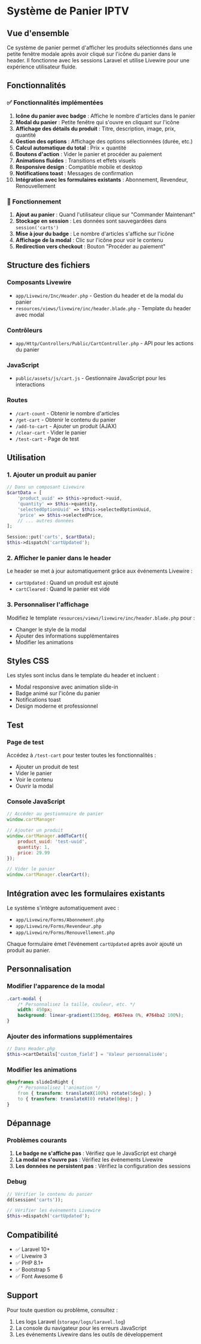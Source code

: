 # Système de Panier IPTV

## Vue d'ensemble

Ce système de panier permet d'afficher les produits sélectionnés dans une petite fenêtre modale après avoir cliqué sur l'icône du panier dans le header. Il fonctionne avec les sessions Laravel et utilise Livewire pour une expérience utilisateur fluide.

## Fonctionnalités

### ✅ Fonctionnalités implémentées

1. **Icône du panier avec badge** : Affiche le nombre d'articles dans le panier
2. **Modal du panier** : Petite fenêtre qui s'ouvre en cliquant sur l'icône
3. **Affichage des détails du produit** : Titre, description, image, prix, quantité
4. **Gestion des options** : Affichage des options sélectionnées (durée, etc.)
5. **Calcul automatique du total** : Prix × quantité
6. **Boutons d'action** : Vider le panier et procéder au paiement
7. **Animations fluides** : Transitions et effets visuels
8. **Responsive design** : Compatible mobile et desktop
9. **Notifications toast** : Messages de confirmation
10. **Intégration avec les formulaires existants** : Abonnement, Revendeur, Renouvellement

### 🎯 Fonctionnement

1. **Ajout au panier** : Quand l'utilisateur clique sur "Commander Maintenant"
2. **Stockage en session** : Les données sont sauvegardées dans `session('carts')`
3. **Mise à jour du badge** : Le nombre d'articles s'affiche sur l'icône
4. **Affichage de la modal** : Clic sur l'icône pour voir le contenu
5. **Redirection vers checkout** : Bouton "Procéder au paiement"

## Structure des fichiers

### Composants Livewire
- `app/Livewire/Inc/Header.php` - Gestion du header et de la modal du panier
- `resources/views/livewire/inc/header.blade.php` - Template du header avec modal

### Contrôleurs
- `app/Http/Controllers/Public/CartController.php` - API pour les actions du panier

### JavaScript
- `public/assets/js/cart.js` - Gestionnaire JavaScript pour les interactions

### Routes
- `/cart-count` - Obtenir le nombre d'articles
- `/get-cart` - Obtenir le contenu du panier
- `/add-to-cart` - Ajouter un produit (AJAX)
- `/clear-cart` - Vider le panier
- `/test-cart` - Page de test

## Utilisation

### 1. Ajouter un produit au panier

```php
// Dans un composant Livewire
$cartData = [
    'product_uuid' => $this->product->uuid,
    'quantity' => $this->quantity,
    'selectedOptionUuid' => $this->selectedOptionUuid,
    'price' => $this->selectedPrice,
    // ... autres données
];

Session::put('carts', $cartData);
$this->dispatch('cartUpdated');
```

### 2. Afficher le panier dans le header

Le header se met à jour automatiquement grâce aux événements Livewire :
- `cartUpdated` : Quand un produit est ajouté
- `cartCleared` : Quand le panier est vidé

### 3. Personnaliser l'affichage

Modifiez le template `resources/views/livewire/inc/header.blade.php` pour :
- Changer le style de la modal
- Ajouter des informations supplémentaires
- Modifier les animations

## Styles CSS

Les styles sont inclus dans le template du header et incluent :
- Modal responsive avec animation slide-in
- Badge animé sur l'icône du panier
- Notifications toast
- Design moderne et professionnel

## Test

### Page de test
Accédez à `/test-cart` pour tester toutes les fonctionnalités :
- Ajouter un produit de test
- Vider le panier
- Voir le contenu
- Ouvrir la modal

### Console JavaScript
```javascript
// Accéder au gestionnaire de panier
window.cartManager

// Ajouter un produit
window.cartManager.addToCart({
    product_uuid: 'test-uuid',
    quantity: 1,
    price: 29.99
});

// Vider le panier
window.cartManager.clearCart();
```

## Intégration avec les formulaires existants

Le système s'intègre automatiquement avec :
- `app/Livewire/Forms/Abonnement.php`
- `app/Livewire/Forms/Revendeur.php`
- `app/Livewire/Forms/Renouvellement.php`

Chaque formulaire émet l'événement `cartUpdated` après avoir ajouté un produit au panier.

## Personnalisation

### Modifier l'apparence de la modal

```css
.cart-modal {
    /* Personnalisez la taille, couleur, etc. */
    width: 450px;
    background: linear-gradient(135deg, #667eea 0%, #764ba2 100%);
}
```

### Ajouter des informations supplémentaires

```php
// Dans Header.php
$this->cartDetails['custom_field'] = 'Valeur personnalisée';
```

### Modifier les animations

```css
@keyframes slideInRight {
    /* Personnalisez l'animation */
    from { transform: translateX(100%) rotate(5deg); }
    to { transform: translateX(0) rotate(0deg); }
}
```

## Dépannage

### Problèmes courants

1. **Le badge ne s'affiche pas** : Vérifiez que le JavaScript est chargé
2. **La modal ne s'ouvre pas** : Vérifiez les événements Livewire
3. **Les données ne persistent pas** : Vérifiez la configuration des sessions

### Debug

```php
// Vérifier le contenu du panier
dd(session('carts'));

// Vérifier les événements Livewire
$this->dispatch('cartUpdated');
```

## Compatibilité

- ✅ Laravel 10+
- ✅ Livewire 3
- ✅ PHP 8.1+
- ✅ Bootstrap 5
- ✅ Font Awesome 6

## Support

Pour toute question ou problème, consultez :
1. Les logs Laravel (`storage/logs/laravel.log`)
2. La console du navigateur pour les erreurs JavaScript
3. Les événements Livewire dans les outils de développement 